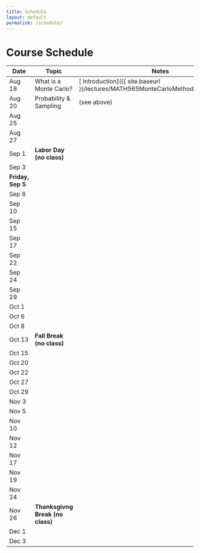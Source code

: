 ```yaml
---
title: Schedule
layout: default
permalink: /schedule/
---
```


# Course Schedule

| Date     | Topic               | Notes         |
|----------|---------------------|---------------|
| Aug 18   | What is a Monte Carlo?        | [ Introduction]({{ site.baseurl }}/lectures/MATH565MonteCarloMethodsNotesPart1.pdf) |
| Aug 20   |  Probability & Sampling   |   (see above)            |
| Aug 25   |                     |               |
| Aug 27   |                     |               |
| Sep 1    | **Labor Day (no class)**                    |               |
| Sep 3    |                     |               |
| **Friday, Sep 5** |                    |               |
| Sep 8    |                     |               |
| Sep 10   |                     |               |
| Sep 15   |                     |               |
| Sep 17   |                     |               |
| Sep 22   |                     |               |
| Sep 24   |                     |               |
| Sep 29   |                     |               |
| Oct 1    |                     |               |
| Oct 6    |                     |               |
| Oct 8    |                     |               |
| Oct 13   | **Fall Break (no class)**                    |               |
| Oct 15   |                     |               |
| Oct 20   |                     |               |
| Oct 22   |                     |               |
| Oct 27   |                     |               |
| Oct 29   |                     |               |
| Nov 3    |                     |               |
| Nov 5    |                     |               |
| Nov 10   |                     |               |
| Nov 12   |                     |               |
| Nov 17   |                     |               |
| Nov 19   |                     |               |
| Nov 24   |                     |               |
| Nov 26   | **Thanksgivng Break (no class)**|               |
| Dec 1    |                     |               |
| Dec 3    |                     |               |